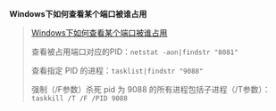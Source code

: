 **Windows下如何查看某个端口被谁占用**

> [Windows下如何查看某个端口被谁占用](https://www.runoob.com/w3cnote/windows-finds-port-usage.html)
>
> 查看被占用端口对应的PID：`netstat -aon|findstr "8081"`
>
> 查看指定 PID 的进程：`tasklist|findstr "9088"`
>
> 强制（/F参数）杀死 pid 为 9088 的所有进程包括子进程（/T参数）：`taskkill /T /F /PID 9088`